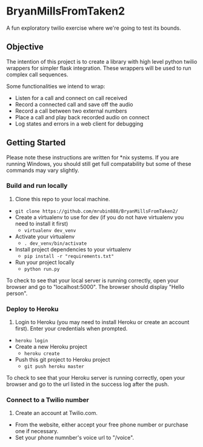 # BryanMillsFromTaken2
A fun exploratory twilio exercise where we're going to test its bounds.

## Objective
The intention of this project is to create a library with high level python twilio wrappers for simpler flask integration. These wrappers will be used to run complex call sequences.

Some functionalities we intend to wrap:
* Listen for a call and connect on call received
* Record a connected call and save off the audio
* Record a call between two external numbers
* Place a call and play back recorded audio on connect
* Log states and errors in a web client for debugging

## Getting Started
Please note these instructions are written for *nix systems. If you are running Windows, you should still get full compatability but some of these commands may vary slightly.

### Build and run locally
1. Clone this repo to your local machine.
  * `git clone https://github.com/mrubin888/BryanMillsFromTaken2/`
* Create a virtualenv to use for dev (if you do not have virtualenv you need to install it first)
  * `virtualenv dev_venv`
* Activate your virtualenv
  * `. dev_venv/bin/activate`
* Install project dependencies to your virtualenv
  * `pip install -r "requirements.txt"`
* Run your project locally
  * `python run.py`

To check to see that your local server is running correctly, open your browser and go to "localhost:5000". The browser should display "Hello person".

### Deploy to Heroku
1. Login to Heroku (you may need to install Heroku or create an account first). Enter your credentials when prompted.
  * `heroku login`
* Create a new Heroku project
  * `heroku create`
* Push this git project to Heroku project
  * `git push heroku master`

To check to see that your Heroku server is running correctly, open your browser and go to the url listed in the success log after the push.

### Connect to a Twilio number
1. Create an account at Twilio.com.
* From the website, either accept your free phone number or purchase one if necessary.
* Set your phone numnber's voice url to "<your heroku url>/voice".
